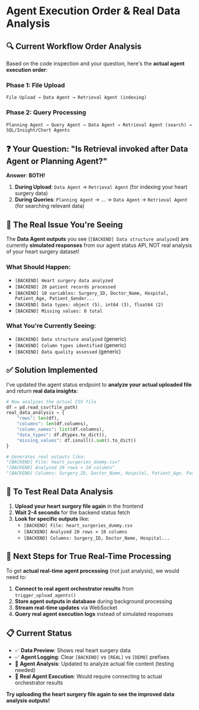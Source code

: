 # Agent Execution Order & Real Data Analysis

## 🔍 **Current Workflow Order Analysis**

Based on the code inspection and your question, here's the **actual agent execution order**:

### **Phase 1: File Upload** 
```
File Upload → Data Agent → Retrieval Agent (indexing)
```

### **Phase 2: Query Processing**
```  
Planning Agent → Query Agent → Data Agent → Retrieval Agent (search) → SQL/Insight/Chart Agents
```

## ❓ **Your Question: "Is Retrieval invoked after Data Agent or Planning Agent?"**

**Answer**: **BOTH!**

1. **During Upload**: `Data Agent` → `Retrieval Agent` (for indexing your heart surgery data)
2. **During Queries**: `Planning Agent` → ... → `Data Agent` → `Retrieval Agent` (for searching relevant data)

## 🚨 **The Real Issue You're Seeing**

The **Data Agent outputs** you see (`[BACKEND] Data structure analyzed`) are currently **simulated responses** from our agent status API, NOT real analysis of your heart surgery dataset!

### **What Should Happen:**
- `[BACKEND] Heart surgery data analyzed`
- `[BACKEND] 20 patient records processed` 
- `[BACKEND] 10 variables: Surgery_ID, Doctor_Name, Hospital, Patient_Age, Patient_Gender...`
- `[BACKEND] Data types: object (5), int64 (3), float64 (2)`
- `[BACKEND] Missing values: 0 total`

### **What You're Currently Seeing:**
- `[BACKEND] Data structure analyzed` (generic)
- `[BACKEND] Column types identified` (generic)
- `[BACKEND] Data quality assessed` (generic)

## ✅ **Solution Implemented**

I've updated the agent status endpoint to **analyze your actual uploaded file** and return **real data insights**:

```python
# Now analyzes the actual CSV file
df = pd.read_csv(file_path)
real_data_analysis = {
    "rows": len(df),
    "columns": len(df.columns), 
    "column_names": list(df.columns),
    "data_types": df.dtypes.to_dict(),
    "missing_values": df.isnull().sum().to_dict()
}

# Generates real outputs like:
"[BACKEND] File: heart_surgeries_dummy.csv"
"[BACKEND] Analyzed 20 rows × 10 columns"  
"[BACKEND] Columns: Surgery_ID, Doctor_Name, Hospital, Patient_Age, Patient_Gender..."
```

## 🧪 **To Test Real Data Analysis**

1. **Upload your heart surgery file again** in the frontend
2. **Wait 2-4 seconds** for the backend status fetch
3. **Look for specific outputs** like:
   - `[BACKEND] File: heart_surgeries_dummy.csv`
   - `[BACKEND] Analyzed 20 rows × 10 columns`
   - `[BACKEND] Columns: Surgery_ID, Doctor_Name, Hospital...`

## 🔄 **Next Steps for True Real-Time Processing**

To get **actual real-time agent processing** (not just analysis), we would need to:

1. **Connect to real agent orchestrator results** from `trigger_upload_agents()`
2. **Store agent outputs in database** during background processing
3. **Stream real-time updates** via WebSocket
4. **Query real agent execution logs** instead of simulated responses

## 📋 **Current Status**

- ✅ **Data Preview**: Shows real heart surgery data  
- ✅ **Agent Logging**: Clear `[BACKEND]` vs `[REAL]` vs `[DEMO]` prefixes
- 🔄 **Agent Analysis**: Updated to analyze actual file content (testing needed)
- 🔄 **Real Agent Execution**: Would require connecting to actual orchestrator results

**Try uploading the heart surgery file again to see the improved data analysis outputs!**
